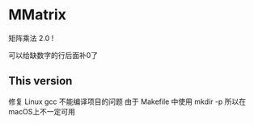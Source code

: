 # MMatrix
矩阵乘法 2.0 !

可以给缺数字的行后面补0了

## This version
修复 Linux gcc 不能编译项目的问题
由于 Makefile 中使用 mkdir -p 所以在macOS上不一定可用
